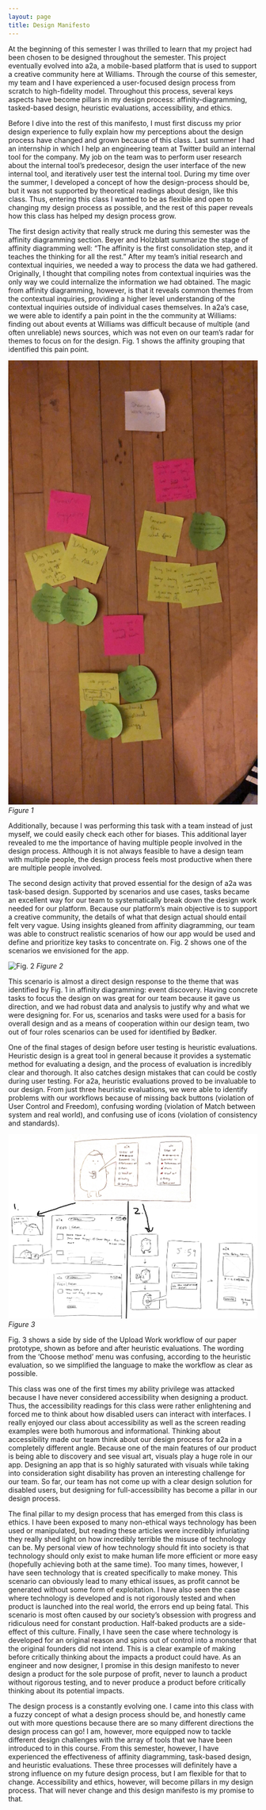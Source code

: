 ```yaml
---
layout: page
title: Design Manifesto
---
```


At the beginning of this semester I was thrilled to learn that my project had been chosen to be designed throughout the semester. This project eventually evolved into a2a, a mobile-based platform that is used to support a creative community here at Williams. Through the course of this semester, my team and I have experienced a user-focused design process from scratch to high-fidelity model. Throughout this process, several keys aspects have become pillars in my design process: affinity-diagramming, tasked-based design, heuristic evaluations, accessibility, and ethics. 

Before I dive into the rest of this manifesto, I must first discuss my prior design experience to fully explain how my perceptions about the design process have changed and grown because of this class. Last summer I had an internship in which I help an engineering team at Twitter build an internal tool for the company. My job on the team was to perform user research about the internal tool’s predecesor, design the user interface of the new internal tool, and iteratively user test the internal tool. During my time over the summer, I developed a concept of how the design-process should be, but it was not supported by theoretical readings about design, like this class. Thus, entering this class I wanted to be as flexible and open to changing my design process as possible, and the rest of this paper reveals how this class has helped my design process grow. 

The first design activity that really struck me during this semester was the affinity diagramming section. Beyer and Holzblatt summarize the stage of affinity diagramming well: “The affinity is the first consolidation step, and it teaches the thinking for all the rest.” After my team’s initial research and contextual inquiries, we needed a way to process the data we had gathered. Originally, I thought that compiling notes from contextual inquiries was the only way we could internalize the information we had obtained. The magic from affinity diagramming, however, is that it reveals common themes from the contextual inquiries, providing a higher level understanding of the contextual inquiries outside of individual cases themselves. In a2a’s case, we were able to identify a pain point in the the community at Williams: finding out about events at Williams was difficult because of multiple (and often unreliable) news sources, which was not even on our team’s radar for themes to focus on for the design. Fig. 1 shows the affinity grouping that identified this pain point. 

![Fig. 1](/img/affinity_diagram.jpg)
*Figure 1*


Additionally, because I was performing this task with a team instead of just myself, we could easily check each other for biases. This additional layer revealed to me the importance of having multiple people involved in the design process. Although it is not always feasible to have a design team with multiple people, the design process feels most productive when there are multiple people involved. 

The second design activity that proved essential for the design of a2a was task-based design. Supported by scenarios and use cases, tasks became an excellent way for our team to systematically break down the design work needed for our platform. Because our platform’s main objective is to support a creative community, the details of what that design actual should entail felt very vague. Using insights gleaned from affinity diagramming, our team was able to construct realistic scenarios of how our app would be used and define and prioritize key tasks to concentrate on. Fig. 2 shows one of the scenarios we envisioned for the app. 

![Fig. 2](/img/combined.png)
*Figure 2*


This scenario is almost a direct design response to the theme that was identified by Fig. 1 in affinity diagramming: event discovery. Having concrete tasks to focus the design on was great for our team because it gave us direction, and we had robust data and analysis to justify why and what we were designing for. For us, scenarios and tasks were used for a basis for overall design and as a means of cooperation within our design team, two out of four roles scenarios can be used for identified by Bødker. 

One of the final stages of design before user testing is heuristic evaluations. Heuristic design is a great tool in general because it provides a systematic method for evaluating a design, and the process of evaluation is incredibly clear and thorough. It also catches design mistakes that can could be costly during user testing. For a2a, heuristic evaluations proved to be invaluable to our design. From just three heuristic evaluations, we were able to identify problems with our workflows because of missing back buttons (violation of User Control and Freedom), confusing wording (violation of Match between system and real world), and confusing use of icons (violation of consistency and standards). 

![Fig. 3](/img/scenario.png)
*Figure 3*


Fig. 3 shows a side by side of the Upload Work workflow of our paper prototype, shown as before and after heuristic evaluations. The wording from the ‘Choose method’ menu was confusing, according to the heuristic evaluation, so we simplified the language to make the workflow as clear as possible. 

This class was one of the first times my ability privilege was attacked because I have never considered accessibility when designing a product. Thus, the accessibility readings for this class were rather enlightening and forced me to think about how disabled users can interact with interfaces. I really enjoyed our class about accessibility as well as the screen reading examples were both humorous and informational. Thinking about accessibility made our team think about our design process for a2a in a completely different angle. Because one of the main features of our product is being able to discovery and see visual art, visuals play a huge role in our app. Designing an app that is so highly saturated with visuals while taking into consideration sight disability has proven an interesting challenge for our team. So far, our team has not come up with a clear design solution for disabled users, but designing for full-accessibility has become a pillar in our design process. 

The final pillar to my design process that has emerged from this class is ethics. I have been exposed to many non-ethical ways technology has been used or manipulated, but reading these articles were incredibly infuriating they really shed light on how incredibly terrible the misuse of technology can be. My personal view of how technology should fit into society is that technology should only exist to make human life more efficient or more easy (hopefully achieving both at the same time). Too many times, however, I have seen technology that is created specifically to make money. This scenario can obviously lead to many ethical issues, as profit cannot be generated without some form of exploitation. I have also seen the case where technology is developed and is not rigorously tested and when product is launched into the real world, the errors end up being fatal. This scenario is most often caused by our society’s obsession with progress and ridiculous need for constant production. Half-baked products are a side-effect of this culture. Finally, I have seen the case where technology is developed for an original reason and spins out of control into a monster that the original founders did not intend. This is a clear example of making before critically thinking about the impacts a product could have. As an engineer and now designer, I promise in this design manifesto to never design a product for the sole purpose of profit, never to launch a product without rigorous testing, and to never produce a product before critically thinking about its potential impacts. 

The design process is a constantly evolving one. I came into this class with a fuzzy concept of what a design process should be, and honestly came out with more questions because there are so many different directions the design process can go! I am, however, more equipped now to tackle different design challenges with the array of tools that we have been introduced to in this course. From this semester, however, I have experienced the effectiveness of affinity diagramming, task-based design, and heuristic evaluations. These three processes will definitely have a strong influence on my future design process, but I am flexible for that to change. Accessibility and ethics, however, will become pillars in my design process. That will never change and this design manifesto is my promise to that. 
